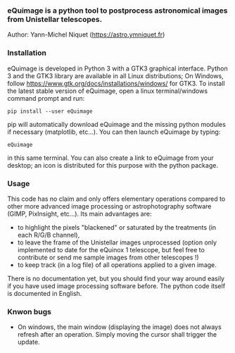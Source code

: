 ### eQuimage is a python tool to postprocess astronomical images from Unistellar telescopes.

Author: Yann-Michel Niquet (https://astro.ymniquet.fr)

### Installation

eQuimage is developed in Python 3 with a GTK3 graphical interface. Python 3 and the GTK3 library are available in all Linux distributions; On Windows, follow https://www.gtk.org/docs/installations/windows/ for GTK3. To install the latest stable version of eQuimage, open a linux terminal/windows command prompt and run:

  `pip install --user eQuimage`

pip will automatically download eQuimage and the missing python modules if necessary (matplotlib, etc...). You can then launch eQuimage by typing:

  `eQuimage`

in this same terminal. You can also create a link to eQuimage from your desktop; an icon is distributed for this purpose with the python package.

### Usage

This code has no claim and only offers elementary operations compared to other more advanced image processing or astrophotography software (GIMP, PixInsight, etc...). Its main advantages are:
  - to highlight the pixels "blackened" or saturated by the treatments (in each R/G/B channel),
  - to leave the frame of the Unistellar images unprocessed (option only implemented to date for the eQuinox 1 telescope, but feel free to contribute or send me sample images from other telescopes !)
  - to keep track (in a log file) of all operations applied to a given image.

There is no documentation yet, but you should find your way around easily if you have used image processing software before. The python code itself is documented in English.

### Knwon bugs

  - On windows, the main window (displaying the image) does not always refresh after an operation. Simply moving the cursor shall trigger the update.
